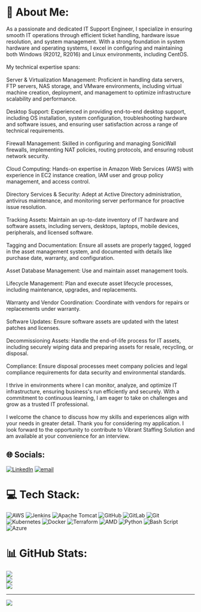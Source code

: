 # 💫 About Me:
As a passionate and dedicated  IT Support Engineer, I specialize in ensuring smooth IT operations through efficient ticket handling, hardware issue resolution, and system management. With a strong foundation in system hardware and operating systems, I excel in configuring and maintaining both Windows (R2012, R2016) and Linux environments, including CentOS.<br><br>My technical expertise spans:<br><br>Server & Virtualization Management: Proficient in handling data servers, FTP servers, NAS storage, and VMware environments, including virtual machine creation, deployment, and management to optimize infrastructure scalability and performance.<br><br>Desktop Support: Experienced in providing end-to-end desktop support, including OS installation, system configuration, troubleshooting hardware and software issues, and ensuring user satisfaction across a range of technical requirements.<br><br>Firewall Management: Skilled in configuring and managing SonicWall firewalls, implementing NAT policies, routing protocols, and ensuring robust network security.<br><br>Cloud Computing: Hands-on expertise in Amazon Web Services (AWS) with experience in EC2 instance creation, IAM user and group policy management, and access control.<br><br>Directory Services & Security: Adept at Active Directory administration, antivirus maintenance, and monitoring server performance for proactive issue resolution.<br><br>Tracking Assets: Maintain an up-to-date inventory of IT hardware and software assets, including servers, desktops, laptops, mobile devices, peripherals, and licensed software.<br><br>Tagging and Documentation: Ensure all assets are properly tagged, logged in the asset management system, and documented with details like purchase date, warranty, and configuration.<br><br>Asset Database Management: Use and maintain asset management tools.<br><br>Lifecycle Management: Plan and execute asset lifecycle processes, including maintenance, upgrades, and replacements.<br><br>Warranty and Vendor Coordination: Coordinate with vendors for repairs or replacements under warranty.<br><br>Software Updates: Ensure software assets are updated with the latest patches and licenses.<br><br>Decommissioning Assets: Handle the end-of-life process for IT assets, including securely wiping data and preparing assets for resale, recycling, or disposal.<br><br>Compliance: Ensure disposal processes meet company policies and legal compliance requirements for data security and environmental standards.<br><br>I thrive in environments where I can monitor, analyze, and optimize IT infrastructure, ensuring business's run efficiently and securely. With a commitment to continuous learning, I am eager to take on challenges and grow as a trusted IT professional.<br><br>I welcome the chance to discuss how my skills and experiences align with your needs in greater detail. Thank you for considering my application. I look forward to the opportunity to contribute to Vibrant Staffing Solution and am available at your convenience for an interview.


## 🌐 Socials:
[![LinkedIn](https://img.shields.io/badge/LinkedIn-%230077B5.svg?logo=linkedin&logoColor=white)](https://linkedin.com/in/https://www.linkedin.com/in/karthick-balaji-58518b158/) [![email](https://img.shields.io/badge/Email-D14836?logo=gmail&logoColor=white)](mailto:karthiit0812@gmail.com) 

# 💻 Tech Stack:
![AWS](https://img.shields.io/badge/AWS-%23FF9900.svg?style=for-the-badge&logo=amazon-aws&logoColor=white) ![Jenkins](https://img.shields.io/badge/jenkins-%232C5263.svg?style=for-the-badge&logo=jenkins&logoColor=white) ![Apache Tomcat](https://img.shields.io/badge/apache%20tomcat-%23F8DC75.svg?style=for-the-badge&logo=apache-tomcat&logoColor=black) ![GitHub](https://img.shields.io/badge/github-%23121011.svg?style=for-the-badge&logo=github&logoColor=white) ![GitLab](https://img.shields.io/badge/gitlab-%23181717.svg?style=for-the-badge&logo=gitlab&logoColor=white) ![Git](https://img.shields.io/badge/git-%23F05033.svg?style=for-the-badge&logo=git&logoColor=white) ![Kubernetes](https://img.shields.io/badge/kubernetes-%23326ce5.svg?style=for-the-badge&logo=kubernetes&logoColor=white) ![Docker](https://img.shields.io/badge/docker-%230db7ed.svg?style=for-the-badge&logo=docker&logoColor=white) ![Terraform](https://img.shields.io/badge/terraform-%235835CC.svg?style=for-the-badge&logo=terraform&logoColor=white) ![AMD](https://img.shields.io/badge/AMD-%23000000.svg?style=for-the-badge&logo=amd&logoColor=white) ![Python](https://img.shields.io/badge/python-3670A0?style=for-the-badge&logo=python&logoColor=ffdd54) ![Bash Script](https://img.shields.io/badge/bash_script-%23121011.svg?style=for-the-badge&logo=gnu-bash&logoColor=white) ![Azure](https://img.shields.io/badge/azure-%230072C6.svg?style=for-the-badge&logo=microsoftazure&logoColor=white)
# 📊 GitHub Stats:
![](https://github-readme-stats.vercel.app/api?username=karthi812&theme=dark&hide_border=false&include_all_commits=false&count_private=true)<br/>
![](https://nirzak-streak-stats.vercel.app/?user=karthi812&theme=dark&hide_border=false)<br/>
![](https://github-readme-stats.vercel.app/api/top-langs/?username=karthi812&theme=dark&hide_border=false&include_all_commits=false&count_private=true&layout=compact)

---
[![](https://visitcount.itsvg.in/api?id=karthi812&icon=0&color=0)](https://visitcount.itsvg.in)

<!-- Proudly created with GPRM ( https://gprm.itsvg.in ) -->
